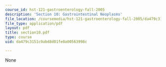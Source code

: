 ```yaml
---
course_id: hst-121-gastroenterology-fall-2005
description: 'Section 10: Gastrointestinal Neoplasms'
file_location: /coursemedia/hst-121-gastroenterology-fall-2005/da479c3151c9abd8d01fe0a00563998c_section10.pdf
file_type: application/pdf
layout: pdf
title: section10.pdf
type: course
uid: da479c3151c9abd8d01fe0a00563998c

---
```

None